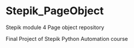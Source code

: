 # Stepik_PageObject
Stepik module 4 Page object repository

Final Project of Stepik Python Automation course
